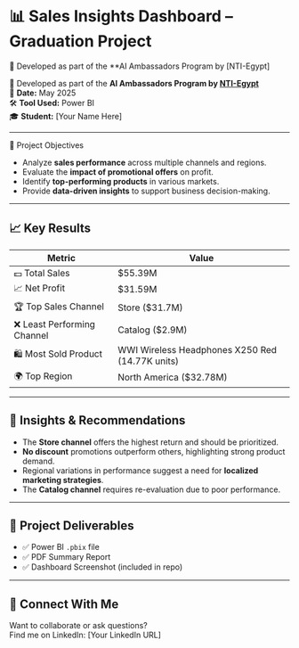 # 📊 Sales Insights Dashboard – Graduation Project

🚀 Developed as part of the **AI Ambassadors Program by [NTI-Egypt]

🚀 Developed as part of the **AI Ambassadors Program by [NTI-Egypt](https://www.linkedin.com/company/nti-egypt/)**  
📅 **Date:** May 2025  
🛠️ **Tool Used:** Power BI  
🎓 **Student:** [Your Name Here]

---



🎯 Project Objectives

- Analyze **sales performance** across multiple channels and regions.
- Evaluate the **impact of promotional offers** on profit.
- Identify **top-performing products** in various markets.
- Provide **data-driven insights** to support business decision-making.

---

## 📈 Key Results

| Metric                     | Value       |
|---------------------------|-------------|
| 💵 Total Sales            | $55.39M     |
| 📈 Net Profit             | $31.59M     |
| 🏆 Top Sales Channel     | Store ($31.7M) |
| ❌ Least Performing Channel | Catalog ($2.9M) |
| 🛍️ Most Sold Product     | WWI Wireless Headphones X250 Red (14.77K units) |
| 🌍 Top Region             | North America ($32.78M) |

---

## 📌 Insights & Recommendations

- The **Store channel** offers the highest return and should be prioritized.
- **No discount** promotions outperform others, highlighting strong product demand.
- Regional variations in performance suggest a need for **localized marketing strategies**.
- The **Catalog channel** requires re-evaluation due to poor performance.

---

## 📎 Project Deliverables

- ✅ Power BI `.pbix` file  
- ✅ PDF Summary Report  
- ✅ Dashboard Screenshot (included in repo)

---

## 🔗 Connect With Me

Want to collaborate or ask questions?  
Find me on LinkedIn: [Your LinkedIn URL]
